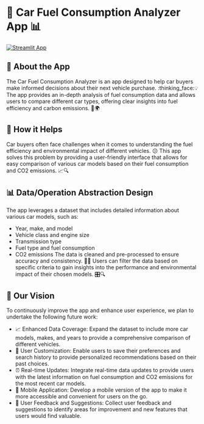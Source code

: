 # :car: Car Fuel Consumption Analyzer App :bar_chart:

[![Streamlit App](https://static.streamlit.io/badges/streamlit_badge_black_white.svg)](https://fuel-consumption-analysis.streamlit.app/)

## :dart: About the App
The Car Fuel Consumption Analyzer is an app designed to help car buyers make informed decisions about their next vehicle purchase. :thinking_face::bulb: The app provides an in-depth analysis of fuel consumption data and allows users to compare different car types, offering clear insights into fuel efficiency and carbon emissions. :herb::earth_africa:
## :raised_hands: How it Helps
Car buyers often face challenges when it comes to understanding the fuel efficiency and environmental impact of different vehicles. :confused: This app solves this problem by providing a user-friendly interface that allows for easy comparison of various car models based on their fuel consumption and CO2 emissions. :chart_with_upwards_trend::mag:
## :bar_chart: Data/Operation Abstraction Design
The app leverages a dataset that includes detailed information about various car models, such as:
- Year, make, and model
- Vehicle class and engine size
- Transmission type
- Fuel type and fuel consumption
- CO2 emissions
The data is cleaned and pre-processed to ensure accuracy and consistency. :broom::sparkles: Users can filter the data based on specific criteria to gain insights into the performance and environmental impact of their chosen models. :control_knobs::mag:
## :crystal_ball: Our Vision
To continuously improve the app and enhance user experience, we plan to undertake the following future work:
- :chart_with_upwards_trend: Enhanced Data Coverage: Expand the dataset to include more car models, makes, and years to provide a comprehensive comparison of different vehicles.
- :art: User Customization: Enable users to save their preferences and search history to provide personalized recommendations based on their past choices.
- :alarm_clock: Real-time Updates: Integrate real-time data updates to provide users with the latest information on fuel consumption and CO2 emissions for the most recent car models.
- :iphone: Mobile Application: Develop a mobile version of the app to make it more accessible and convenient for users on the go.
- :speech_balloon: User Feedback and Suggestions: Collect user feedback and suggestions to identify areas for improvement and new features that users would find valuable.

